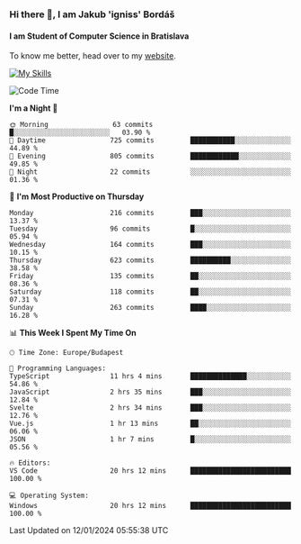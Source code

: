 ### Hi there 👋, I am Jakub 'igniss' Bordáš

#### I am Student of Computer Science in Bratislava
To know me better, head over to my [website](https://bordas.sk).

[![My Skills](https://skillicons.dev/icons?i=js,html,css,figma,svelte,java,kotlin,python,postgresql,typescript,nest,nodejs)](https://bordas.sk)


<!--START_SECTION:waka-->
![Code Time](http://img.shields.io/badge/Code%20Time-1%2C344%20hrs%2033%20mins-blue)

**I'm a Night 🦉** 

```text
🌞 Morning                63 commits          █░░░░░░░░░░░░░░░░░░░░░░░░   03.90 % 
🌆 Daytime                725 commits         ███████████░░░░░░░░░░░░░░   44.89 % 
🌃 Evening                805 commits         ████████████░░░░░░░░░░░░░   49.85 % 
🌙 Night                  22 commits          ░░░░░░░░░░░░░░░░░░░░░░░░░   01.36 % 
```
📅 **I'm Most Productive on Thursday** 

```text
Monday                   216 commits         ███░░░░░░░░░░░░░░░░░░░░░░   13.37 % 
Tuesday                  96 commits          █░░░░░░░░░░░░░░░░░░░░░░░░   05.94 % 
Wednesday                164 commits         ███░░░░░░░░░░░░░░░░░░░░░░   10.15 % 
Thursday                 623 commits         ██████████░░░░░░░░░░░░░░░   38.58 % 
Friday                   135 commits         ██░░░░░░░░░░░░░░░░░░░░░░░   08.36 % 
Saturday                 118 commits         ██░░░░░░░░░░░░░░░░░░░░░░░   07.31 % 
Sunday                   263 commits         ████░░░░░░░░░░░░░░░░░░░░░   16.28 % 
```


📊 **This Week I Spent My Time On** 

```text
🕑︎ Time Zone: Europe/Budapest

💬 Programming Languages: 
TypeScript               11 hrs 4 mins       ██████████████░░░░░░░░░░░   54.86 % 
JavaScript               2 hrs 35 mins       ███░░░░░░░░░░░░░░░░░░░░░░   12.84 % 
Svelte                   2 hrs 34 mins       ███░░░░░░░░░░░░░░░░░░░░░░   12.76 % 
Vue.js                   1 hr 13 mins        ██░░░░░░░░░░░░░░░░░░░░░░░   06.06 % 
JSON                     1 hr 7 mins         █░░░░░░░░░░░░░░░░░░░░░░░░   05.56 % 

🔥 Editors: 
VS Code                  20 hrs 12 mins      █████████████████████████   100.00 % 

💻 Operating System: 
Windows                  20 hrs 12 mins      █████████████████████████   100.00 % 
```


 Last Updated on 12/01/2024 05:55:38 UTC
<!--END_SECTION:waka-->
